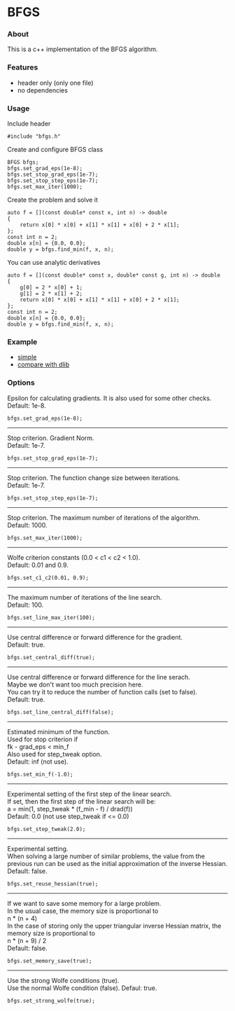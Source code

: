 # BFGS


### About
This is a c++ implementation of the BFGS algorithm.


### Features
* header only (only one file)
* no dependencies


### Usage

Include header
```
#include "bfgs.h"
```

Create and configure BFGS class
```
BFGS bfgs;
bfgs.set_grad_eps(1e-8);
bfgs.set_stop_grad_eps(1e-7);
bfgs.set_stop_step_eps(1e-7);
bfgs.set_max_iter(1000);
```

Create the problem and solve it
```
auto f = [](const double* const x, int n) -> double
{
    return x[0] * x[0] + x[1] * x[1] + x[0] + 2 * x[1];
};
const int n = 2;
double x[n] = {0.0, 0.0};
double y = bfgs.find_min(f, x, n);
```

You can use analytic derivatives
```
auto f = [](const double* const x, double* const g, int n) -> double
{
    g[0] = 2 * x[0] + 1;
    g[1] = 2 * x[1] + 2;
    return x[0] * x[0] + x[1] * x[1] + x[0] + 2 * x[1];
};
const int n = 2;
double x[n] = {0.0, 0.0};
double y = bfgs.find_min(f, x, n);
```

### Example
* [simple](example/simple)
* [compare with dlib](example/dlib)


### Options

Epsilon for calculating gradients. It is also used for some other checks.<br/>
Default: 1e-8.
```
bfgs.set_grad_eps(1e-8);
```

---
Stop criterion. Gradient Norm.<br/>
Default: 1e-7.
```
bfgs.set_stop_grad_eps(1e-7);
```

---
Stop criterion. The function change size between iterations.<br/>
Default: 1e-7.
```
bfgs.set_stop_step_eps(1e-7);
```

---
Stop criterion. The maximum number of iterations of the algorithm.<br/>
Default: 1000.
```
bfgs.set_max_iter(1000);
```

---
Wolfe criterion constants (0.0 < c1 < c2 < 1.0).<br/>
Default: 0.01 and 0.9.
```
bfgs.set_c1_c2(0.01, 0.9);
```

---
The maximum number of iterations of the line search.<br/>
Default: 100.
```
bfgs.set_line_max_iter(100);
```

---
Use central difference or forward difference for the gradient.<br/>
Default: true.
```
bfgs.set_central_diff(true);
```

---
Use central difference or forward difference for the line serach.<br/>
Maybe we don't want too much precision here.<br/>
You can try it to reduce the number of function calls (set to false).<br/>
Default: true.
```
bfgs.set_line_central_diff(false);
```

---
Estimated minimum of the function.<br/>
Used for stop criterion if<br/>
fk - grad_eps < min_f<br/>
Also used for step_tweak option.<br/>
Default: inf (not use).
```
bfgs.set_min_f(-1.0);
```

---
Experimental setting of the first step of the linear search.<br/>
If set, then the first step of the linear search will be:<br/>
a = min(1, step_tweak * (f_min - f) / drad(f))<br/>
Default: 0.0 (not use step_tweak if <= 0.0)
```
bfgs.set_step_tweak(2.0);
```

---
Experimental setting.<br/>
When solving a large number of similar problems, the value from the previous run can be used as the initial approximation of the inverse Hessian.<br/>
Default: false.
```
bfgs.set_reuse_hessian(true);
```

---
If we want to save some memory for a large problem.<br/>
In the usual case, the memory size is proportional to<br/>
n * (n + 4)<br/>
In the case of storing only the upper triangular inverse Hessian matrix, the memory size is proportional to<br/>
n * (n + 9) / 2<br/>
Default: false.<br/>
```
bfgs.set_memory_save(true);
```

---
Use the strong Wolfe conditions (true).<br/>
Use the normal Wolfe condition (false).
Defaul: true.
```
bfgs.set_strong_wolfe(true);
```
